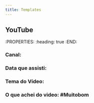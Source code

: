 ```yaml
---
title: Templates
---
```


## YouTube
:PROPERTIES:
:heading: true
:END:
### **Canal:**
### **Data que assisti:**
### **Tema do Vídeo:**
### **O que achei do video:** #Muitobom
